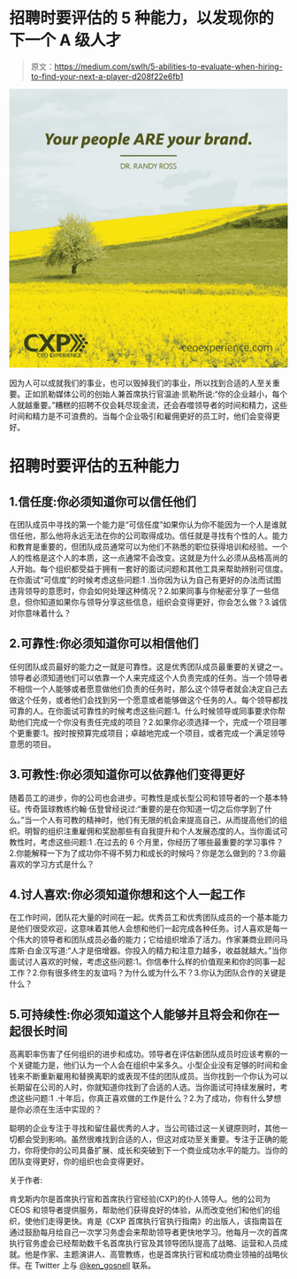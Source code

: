 # 招聘时要评估的 5 种能力，以发现你的下一个 A 级人才

> 原文：<https://medium.com/swlh/5-abilities-to-evaluate-when-hiring-to-find-your-next-a-player-d208f22e6fb1>

![](img/9d194a99710e08ae617dbf9c6d6d9e95.png)

因为人可以成就我们的事业，也可以毁掉我们的事业，所以找到合适的人至关重要。正如凯勒媒体公司的创始人兼首席执行官温迪·凯勒所说:“你的企业越小，每个人就越重要。”糟糕的招聘不仅会耗尽现金流，还会吞噬领导者的时间和精力，这些时间和精力是不可浪费的。当每个企业吸引和雇佣更好的员工时，他们会变得更好。

# 招聘时要评估的五种能力

## 1.信任度:你必须知道你可以信任他们

在团队成员中寻找的第一个能力是“可信任度”如果你认为你不能因为一个人是谁就信任他，那么他将永远无法在你的公司取得成功。信任就是寻找有个性的人。能力和教育是重要的，但团队成员通常可以为他们不熟悉的职位获得培训和经验。一个人的性格是这个人的本质，这一点通常不会改变。这就是为什么必须从品格高尚的人开始。每个组织都受益于拥有一套好的面试问题和其他工具来帮助辨别可信度。在你面试“可信度”的时候考虑这些问题:1 .当你因为认为自己有更好的办法而试图违背领导的意愿时，你会如何处理这种情况？2.如果同事与你秘密分享了一些信息，但你知道如果你与领导分享这些信息，组织会变得更好，你会怎么做？3.诚信对你意味着什么？

## 2.可靠性:你必须知道你可以相信他们

任何团队成员最好的能力之一就是可靠性。这是优秀团队成员最重要的关键之一。领导者必须知道他们可以依靠一个人来完成这个人负责完成的任务。当一个领导者不相信一个人能够或者愿意做他们负责的任务时，那么这个领导者就会决定自己去做这个任务，或者他们会找到另一个愿意或者能够做这个任务的人。每个领导都找可靠的人。在你面试可靠性的时候考虑这些问题:1。什么时候领导或同事要求你帮助他们完成一个你没有责任完成的项目？2.如果你必须选择一个，完成一个项目哪个更重要:1。按时按预算完成项目；卓越地完成一个项目，或者完成一个满足领导意愿的项目。

## 3.可教性:你必须知道你可以依靠他们变得更好

随着员工的进步，你的公司也会进步。可教性是成长型公司和领导者的一个基本特征。传奇篮球教练约翰·伍登曾经说过:“重要的是在你知道一切之后你学到了什么。”当一个人有可教的精神时，他们有无限的机会来提高自己，从而提高他们的组织。明智的组织注重雇佣和奖励那些有自我提升和个人发展态度的人。当你面试可教性时，考虑这些问题:1 .在过去的 6 个月里，你经历了哪些最重要的学习事件？2.你能解释一下为了成功你不得不努力和成长的时候吗？你是怎么做到的？3.你最喜欢的学习方式是什么？

## 4.讨人喜欢:你必须知道你想和这个人一起工作

在工作时间，团队花大量的时间在一起。优秀员工和优秀团队成员的一个基本能力是他们很受欢迎，这意味着其他人会想和他们一起完成各种任务。讨人喜欢是每一个伟大的领导者和团队成员必备的能力；它给组织增添了活力。作家兼商业顾问马库斯·白金汉写道:“人才是倍增器。你投入的精力和注意力越多，收益就越大。”当你面试讨人喜欢的时候，考虑这些问题:1。你信奉什么样的价值观来和你的同事一起工作？2.你有很多终生的友谊吗？为什么或为什么不？3.你认为团队合作的关键是什么？

## 5.可持续性:你必须知道这个人能够并且将会和你在一起很长时间

高离职率伤害了任何组织的进步和成功。领导者在评估新团队成员时应该考察的一个关键能力是，他们认为一个人会在组织中呆多久。小型企业没有足够的时间和金钱来不断重新雇用和替换离职的或表现不佳的团队成员。当你找到一个你认为可以长期留在公司的人时，你就知道你找到了合适的人选。当你面试可持续发展时，考虑这些问题:1 .十年后，你真正喜欢做的工作是什么？2.为了成功，你有什么梦想是你必须在生活中实现的？

聪明的企业专注于寻找和留住最优秀的人才。当公司错过这一关键原则时，其他一切都会受到影响。虽然很难找到合适的人，但这对成功至关重要。专注于正确的能力，你将使你的公司具备扩展、成长和突破到下一个商业成功水平的能力。当你的团队变得更好，你的组织也会变得更好。

关于作者:

肯戈斯内尔是首席执行官和首席执行官经验(CXP)的仆人领导人。他的公司为 CEOS 和领导者提供服务，帮助他们获得良好的体验，从而改变他们和他们的组织，使他们走得更快。肯是《CXP 首席执行官执行指南》的出版人，该指南旨在通过鼓励每月给自己一次学习务虚会来帮助领导者更快地学习。他每月一次的首席执行官务虚会已经帮助数千名首席执行官及其领导团队提高了战略、运营和人员成就。他是作家、主题演讲人、高管教练，也是首席执行官和成功商业领袖的战略伙伴。在 Twitter 上与 [@ken_gosnell](http://twitter.com/ken_gosnell) 联系。